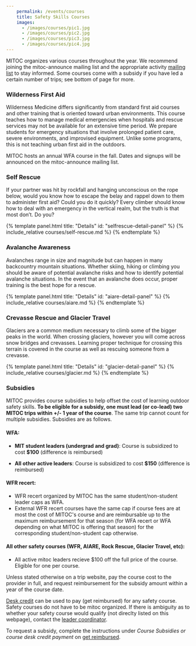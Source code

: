 ```yaml
---
    permalink: /events/courses
    title: Safety Skills Courses
    images:
      - /images/courses/pic1.jpg
      - /images/courses/pic2.jpg
      - /images/courses/pic3.jpg
      - /images/courses/pic4.jpg
---
```


MITOC organizes various courses throughout the year. We recommend joining the mitoc-announce mailing list and the appropriate activity [mailing list](/mailing-lists) to stay informed. Some courses come with a subsidy if you have led a certain number of trips; see bottom of page for more.

### Wilderness First Aid

Wilderness Medicine differs significantly from standard first aid courses and other training that is oriented toward urban environments. This course teaches how to manage medical emergencies when hospitals and rescue services may not be available for an extensive time period. We prepare students for emergency situations that involve prolonged patient care, severe environments, and improvised equipment. Unlike some programs, this is not teaching urban first aid in the outdoors.

MITOC hosts an annual WFA course in the fall. Dates and signups will be announced on the mitoc-announce mailing list.

### Self Rescue

If your partner was hit by rockfall and hanging unconscious on the rope below, would you know how to escape the belay and rappel down to them to administer first aid? Could you do it quickly? Every climber should know how to deal with an emergency in the vertical realm, but the truth is that most don’t. Do you?

{% template panel.html title: "Details" id: "selfrescue-detail-panel" %}
  {% include_relative courses/self-rescue.md %}
{% endtemplate %}

### Avalanche Awareness

Avalanches range in size and magnitude but can happen in many backcountry mountain situations. Whether skiing, hiking or climbing you should be aware of potential avalanche risks and how to identify potential avalanche situations. In the event that an avalanche does occur, proper training is the best hope for a rescue.

{% template panel.html title: "Details" id: "aiare-detail-panel" %}
  {% include_relative courses/aiare.md %}
{% endtemplate %}

### Crevasse Rescue and Glacier Travel

Glaciers are a common medium necessary to climb some of the bigger peaks in the world. When crossing glaciers, however you will come across snow bridges and crevasses. Learning proper technique for crossing this terrain is covered in the course as well as rescuing someone from a crevasse.

{% template panel.html title: "Details" id: "glacier-detail-panel" %}
  {% include_relative courses/glacier.md %}
{% endtemplate %}


### Subsidies

MITOC provides course subsidies to help offset the cost of learning outdoor safety skills.
**To be eligible for a subsidy, one must lead (or co-lead) two MITOC trips within +/- 1 year of the course**. The same trip cannot count for multiple subsidies. Subsidies are as follows.

#### WFA: 
+ **MIT student leaders (undergrad and grad)**: Course is subsidized to cost **$100** (difference is reimbursed)

+ **All other active leaders**: Course is subsidized to cost **$150** (difference is reimbursed)

#### WFR recert:

+ WFR recert organized by MITOC has the same student/non-student leader caps as WFA.
+ External WFR recert courses have the same cap if course fees are at most the cost of MITOC's course and are reimbursable up to the maximum reimbursement for that season (for WFA recert or WFA depending on what MITOC is offering that season) for the corresponding student/non-student cap otherwise.

#### All other safety courses (WFR, AIARE, Rock Rescue, Glacier Travel, etc):
+ All active mitoc leaders recieve $100 off the full price of the course. Eligible for one per course.

Unless stated otherwise on a trip website, pay the course cost to the provider in full, and request reimbursement for the subsidy amount within a year of the course date. 

[Desk credit](/get-involved/become-desk-worker) can be used to pay (get reimbursed) for any safety course. Safety courses do not have to be mitoc organized. If there is ambiguity as to whether your safety course would qualify (not direclty listed on this webpage), contact the [leader coordinator](/about/officers). 

To request a subsidy, complete the instructions under *Course Subsidies or course desk credit payment* on [get reimbursed](/about/get-reimbursed).
